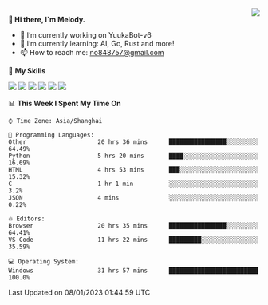 <a href="#">
  <img align="right" src="https://github-readme-stats.vercel.app/api?username=melodyyuuka&count_private=true&show_icons=true" />
</a>

**👋 Hi there, I`m Melody.**

- 🔭 I’m currently working on YuukaBot-v6
- 🌱 I’m currently learning: AI, Go, Rust and more!
- 📫 How to reach me: no848757@gmail.com

🌟 **My Skills** 

![](https://img.shields.io/badge/-Python-3e74a2?style=flat-square&logo=Python&logoColor=fff)
![](https://img.shields.io/badge/-Java-007396?style=flat-square&logo=OpenJDK&logoColor=fff)
![](https://img.shields.io/badge/-Node.js-339933?style=flat-square&logo=Node.js&logoColor=fff)
![](https://img.shields.io/badge/-Git-f05032?style=flat-square&logo=git&logoColor=fff)
![](https://img.shields.io/badge/-PostgreSQL-4169e1?style=flat-square&logo=PostgreSQL&logoColor=fff)
![](https://img.shields.io/badge/-VSCode-007acc?style=flat-square&logo=Visual-Studio-Code&logoColor=fff)


<!--START_SECTION:waka-->
📊 **This Week I Spent My Time On** 

```text
⌚︎ Time Zone: Asia/Shanghai

💬 Programming Languages: 
Other                    20 hrs 36 mins      ████████████████░░░░░░░░░   64.49% 
Python                   5 hrs 20 mins       ████░░░░░░░░░░░░░░░░░░░░░   16.69% 
HTML                     4 hrs 53 mins       ███░░░░░░░░░░░░░░░░░░░░░░   15.32% 
C                        1 hr 1 min          ░░░░░░░░░░░░░░░░░░░░░░░░░   3.2% 
JSON                     4 mins              ░░░░░░░░░░░░░░░░░░░░░░░░░   0.22%

🔥 Editors: 
Browser                  20 hrs 35 mins      ████████████████░░░░░░░░░   64.41% 
VS Code                  11 hrs 22 mins      █████████░░░░░░░░░░░░░░░░   35.59%

💻 Operating System: 
Windows                  31 hrs 57 mins      █████████████████████████   100.0%

```


 Last Updated on 08/01/2023 01:44:59 UTC
<!--END_SECTION:waka-->
